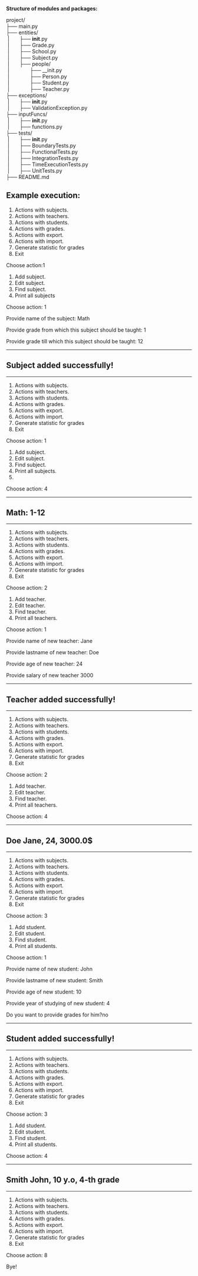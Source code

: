__Structure of modules and packages:__

project/<br>
├── main.py<br>
├── entities/<br>
$~$|  ├── __init__.py<br>
$~$|  ├── Grade.py<br>
$~$|  ├── School.py<br>
$~$|  ├── Subject.py<br>
$~$|  ├── people/<br>
$~$|    ├── __init.py<br>
$~$|    ├── Person.py<br>
$~$|    ├── Student.py<br>
$~$|    ├── Teacher.py<br>
├── exceptions/<br>
$~$|  ├── __init__.py<br>
$~$|  ├──     ValidationException.py<br>
├── inputFuncs/<br>
$~$|  ├── __init__.py<br>
$~$|  ├── functions.py<br>
├── tests/<br>
$~$|  ├── __init__.py<br>
$~$|  ├── BoundaryTests.py<br>
$~$|  ├── FunctionalTests.py<br>
$~$|  ├── IntegrationTests.py<br>
$~$|  ├── TimeExecutionTests.py<br>
$~$|  ├── UnitTests.py<br>
├── README.md<br>


Example execution:
---------------------------
1. Actions with subjects.
2. Actions with teachers.
3. Actions with students.
4. Actions with grades.
5. Actions with export.
6. Actions with import.
7. Generate statistic for grades
8. Exit

Choose action:1

1. Add subject.
2. Edit subject.
3. Find subject.
4. Print all subjects

Choose action: 1

Provide name of the subject: Math

Provide grade from which this subject should be taught: 1

Provide grade till which this subject should be taught: 12

---------------------------

Subject added successfully!
---------------------------
---------------------------

1. Actions with subjects.
2. Actions with teachers.
3. Actions with students.
4. Actions with grades.
5. Actions with export.
6. Actions with import.
7. Generate statistic for grades
8. Exit

Choose action: 1

1. Add subject.
2. Edit subject.
3. Find subject.
4. Print all subjects.
5. 
Choose action: 4

---------------------------

Math: 1-12
---------------------------
---------------------------
1. Actions with subjects.
2. Actions with teachers.
3. Actions with students.
4. Actions with grades.
5. Actions with export.
6. Actions with import.
7. Generate statistic for grades
8. Exit

Choose action: 2

1. Add teacher.
2. Edit teacher.
3. Find teacher.
4. Print all teachers.

Choose action: 1

Provide name of new teacher: Jane

Provide lastname of new teacher: Doe

Provide age of new teacher: 24

Provide salary of new teacher 3000

---------------------------
Teacher added successfully!
---------------------------
---------------------------
1. Actions with subjects.
2. Actions with teachers.
3. Actions with students.
4. Actions with grades.
5. Actions with export.
6. Actions with import.
7. Generate statistic for grades
8. Exit

Choose action: 2

1. Add teacher.
2. Edit teacher.
3. Find teacher.
4. Print all teachers.

Choose action: 4

---------------------------

Doe Jane, 24, 3000.0$
---------------------------
---------------------------
1. Actions with subjects.
2. Actions with teachers.
3. Actions with students.
4. Actions with grades.
5. Actions with export.
6. Actions with import.
7. Generate statistic for grades
8. Exit

Choose action: 3

1. Add student.
2. Edit student.
3. Find student.
4. Print all students.

Choose action: 1

Provide name of new student: John

Provide lastname of new student: Smith

Provide age of new student: 10

Provide year of studying of new student: 4

Do you want to provide grades for him?no

---------------------------

Student added successfully!
---------------------------
---------------------------

1. Actions with subjects.
2. Actions with teachers.
3. Actions with students.
4. Actions with grades.
5. Actions with export.
6. Actions with import.
7. Generate statistic for grades
8. Exit

Choose action: 3

1. Add student.
2. Edit student.
3. Find student.
4. Print all students.

Choose action: 4

---------------------------

Smith John, 10 y.o, 4-th grade
---------------------------
---------------------------

1. Actions with subjects.
2. Actions with teachers.
3. Actions with students.
4. Actions with grades.
5. Actions with export.
6. Actions with import.
7. Generate statistic for grades
8. Exit

Choose action: 8

Bye!